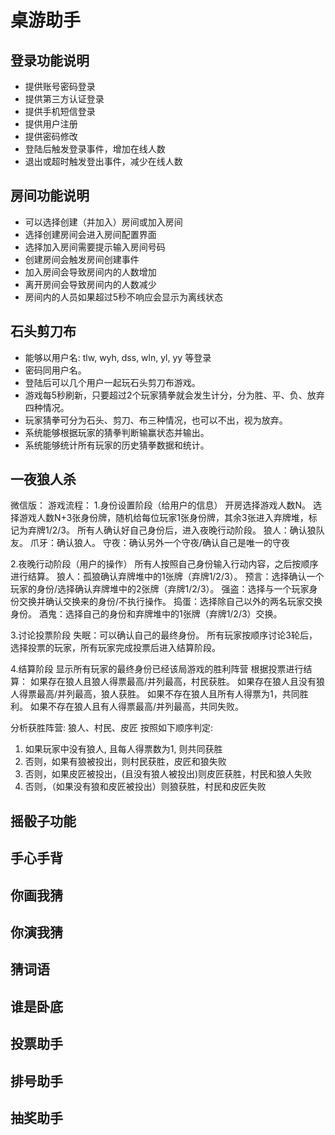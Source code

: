 # 桌游助手

## 登录功能说明

- 提供账号密码登录
- 提供第三方认证登录
- 提供手机短信登录
- 提供用户注册
- 提供密码修改
- 登陆后触发登录事件，增加在线人数
- 退出或超时触发登出事件，减少在线人数

## 房间功能说明

- 可以选择创建（并加入）房间或加入房间
- 选择创建房间会进入房间配置界面
- 选择加入房间需要提示输入房间号码
- 创建房间会触发房间创建事件
- 加入房间会导致房间内的人数增加
- 离开房间会导致房间内的人数减少
- 房间内的人员如果超过5秒不响应会显示为离线状态

## 石头剪刀布

- 能够以用户名: tlw, wyh, dss, wln, yl, yy 等登录
- 密码同用户名。
- 登陆后可以几个用户一起玩石头剪刀布游戏。
- 游戏每5秒刷新，只要超过2个玩家猜拳就会发生计分，分为胜、平、负、放弃四种情况。
- 玩家猜拳可分为石头、剪刀、布三种情况，也可以不出，视为放弃。
- 系统能够根据玩家的猜拳判断输赢状态并输出。
- 系统能够统计所有玩家的历史猜拳数据和统计。

## 一夜狼人杀

微信版：
游戏流程：
1.身份设置阶段（给用户的信息）
开房选择游戏人数N。
选择游戏人数N+3张身份牌，随机给每位玩家1张身份牌，其余3张进入弃牌堆，标记为弃牌1/2/3。
所有人确认好自己身份后，进入夜晚行动阶段。
狼人：确认狼队友。
爪牙：确认狼人。
守夜：确认另外一个守夜/确认自己是唯一的守夜

2.夜晚行动阶段（用户的操作）
所有人按照自己身份输入行动内容，之后按顺序进行结算。
狼人：孤狼确认弃牌堆中的1张牌（弃牌1/2/3）。
预言：选择确认一个玩家的身份/选择确认弃牌堆中的2张牌（弃牌1/2/3）。
强盗：选择与一个玩家身份交换并确认交换来的身份/不执行操作。
捣蛋：选择除自己以外的两名玩家交换身份。
酒鬼：选择自己的身份和弃牌堆中的1张牌（弃牌1/2/3）交换。

3.讨论投票阶段
失眠：可以确认自己的最终身份。
所有玩家按顺序讨论3轮后，选择投票的玩家，所有玩家完成投票后进入结算阶段。

4.结算阶段
显示所有玩家的最终身份已经该局游戏的胜利阵营
根据投票进行结算：
如果存在狼人且狼人得票最高/并列最高，村民获胜。
如果存在狼人且没有狼人得票最高/并列最高，狼人获胜。
如果不存在狼人且所有人得票为1，共同胜利。
如果不存在狼人且有人得票最高/并列最高，共同失败。

分析获胜阵营: 狼人、村民、皮匠
按照如下顺序判定:
1. 如果玩家中没有狼人, 且每人得票数为1, 则共同获胜
2. 否则，如果有狼被投出，则村民获胜，皮匠和狼失败
3. 否则，如果皮匠被投出，(且没有狼人被投出)则皮匠获胜，村民和狼人失败
4. 否则，（如果没有狼和皮匠被投出）则狼获胜，村民和皮匠失败

## 摇骰子功能

## 手心手背

## 你画我猜

## 你演我猜

## 猜词语

## 谁是卧底

## 投票助手

## 排号助手

## 抽奖助手
